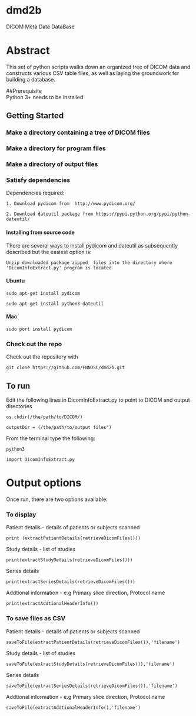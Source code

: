 # dmd2b
DICOM Meta Data DataBase 

# Abstract
This set of python scripts walks down an organized tree of DICOM data and constructs various CSV table files, as well as laying the groundwork for building a database.

##Prerequisite  
Python 3+ needs to be installed 

## Getting Started

### Make a directory containing a tree of DICOM files

### Make a directory for program files 

### Make a directory of output files

### Satisfy dependencies

Dependencies required:
```
1. Download pydicom from  http://www.pydicom.org/

2. Download dateutil package from https://pypi.python.org/pypi/python-dateutil/
```
#### Installing from source code
There are several ways to install pydicom and dateutil as subsequently described  but the easiest option is:
```
Unzip downloaded package zipped  files into the directory where  'DicomInfoExtract.py' program is located
```

#### Ubuntu
```
sudo apt-get install pydicom

sudo apt-get install python3-dateutil

```

#### Mac
```
sudo port install pydicom
```
### Check out the repo

Check out the repository with

```
git clone https://github.com/FNNDSC/dmd2b.git
```

## To run

Edit the following lines in DicomInfoExtract.py  to point to DICOM and output directories

```
os.chdir(/the/path/to/DICOM/)

outputDir = (/the/path/to/output files")

```
From the terminal type the following:
```
python3

import DicomInfoExtract.py
```

# Output options
Once run, there are two options available:

### To display 
Patient details - details of patients or subjects scanned
```
print (extractPatientDetails(retrieveDicomFiles()))
```
Study details - list of studies 
```
print(extractStudyDetails(retrieveDicomFiles()))
```

Series details
```
print(extractSeriesDetails(retrieveDicomFiles()))
```
Addtional information - e.g Primary slice direction, Protocol name
```
print(extractAddtionalHeaderInfo())
```

### To save files as CSV
Patient details - details of patients or subjects scanned
```
saveToFile(extractPatientDetails(retrieveDicomFiles()),'filename')

```

Study details - list of studies 
```
saveToFile(extractStudyDetails(retrieveDicomFiles()),'filename')
```
Series details
```
saveToFile(extractSeriesDetails(retrieveDicomFiles()),'filename')
```
Addtional information - e.g Primary slice direction, Protocol name
```
saveToFile(extractAddtionalHeaderInfo(),'filename')
```


